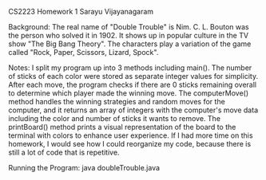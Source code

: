 CS2223 Homework 1
Sarayu Vijayanagaram

Background:
    The real name of "Double Trouble" is Nim.
    C. L. Bouton was the person who solved it in 1902.
    It shows up in popular culture in the TV show "The Big Bang Theory". The characters play a variation of the game called "Rock, Paper, Scissors, Lizard, Spock".

Notes:
    I split my program up into 3 methods including main(). The number of sticks of each color were stored as separate integer values for simplicity. After each move, the program checks if there are 0 sticks remaining overall to determine which player made the winning move. The computerMove() method handles the winning strategies and random moves for the computer, and it returns an array of integers with the computer's move data including the color and number of sticks it wants to remove. The printBoard() method prints a visual representation of the board to the terminal with colors to enhance user experience. If I had more time on this homework, I would see how I could reorganize my code, because there is still a lot of code that is repetitive.

Running the Program:
    java doubleTrouble.java
